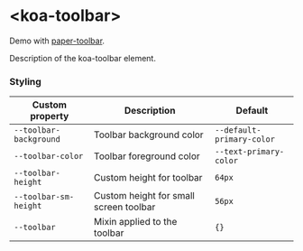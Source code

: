 # &lt;koa-toolbar&gt;

Demo with [paper-toolbar](https://elements.polymer-project.org/elements/paper-toolbar?view=demo).

Description of the koa-toolbar element.

### Styling

Custom property | Description | Default
----------------|-------------|--------
`--toolbar-background` | Toolbar background color | `--default-primary-color`
`--toolbar-color` | Toolbar foreground color | `--text-primary-color`
`--toolbar-height` | Custom height for toolbar | `64px`
`--toolbar-sm-height` | Custom height for small screen toolbar | `56px`
`--toolbar` | Mixin applied to the toolbar | `{}`

